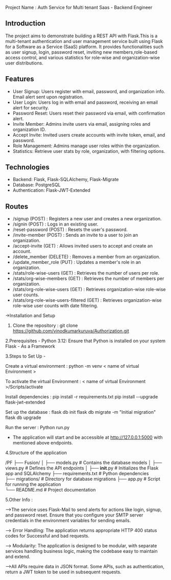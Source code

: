 Project Name : Auth Service for Multi tenant Saas - Backend Engineer

## Introduction
The project aims to demonstrate building a REST API with Flask.This is a multi-tenant authentication and user management service built using Flask for a Software as a Service (SaaS) platform. It provides functionalities such as user signup, login, password reset, inviting new members,role-based access control, and various statistics for role-wise and organization-wise user distributions.

## Features

 - User Signup: Users register with email, password, and organization info. Email alert sent upon  registration.
 - User Login: Users log in with email and password, receiving an email alert for security.
 - Password Reset: Users reset their password via email, with confirmation alert.
 - Invite Member: Admins invite users via email, assigning roles and organization ID.
 - Accept Invite: Invited users create accounts with invite token, email, and password.
 - Role Management: Admins manage user roles within the organization.
 - Statistics: Retrieve user stats by role, organization, with filtering options.

## Technologies

- Backend: Flask, Flask-SQLAlchemy, Flask-Migrate
- Database: PostgreSQL
- Authentication: Flask-JWT-Extended

## Routes

 - /signup (POST) : Registers a new user and creates a new organization.
 - /signin (POST) : Logs in an existing user.
 - /reset-password (POST) : Resets the user's password.
 - /invite-member (POST) : Sends an invite to a user to join an organization.
 - /accept-invite (GET) : Allows invited users to accept and create an account.
 - /delete_member (DELETE) : Removes a member from an organization.
 - /update_member_role (PUT) : Updates a member's role in an organization.
 - /stats/role-wise-users (GET) : Retrieves the number of users per role.
 - /stats/org-wise-members (GET) : Retrieves the number of members per organization.
 - /stats/org-role-wise-users (GET) : Retrieves organization-wise role-wise user counts.
 - /stats/org-role-wise-users-filtered (GET) : Retrieves organization-wise role-wise user counts with date filtering.


->Installation and Setup

1. Clone the repository : git clone https://github.com/vinodkumarkuruva/Authorization.git

2.Prerequisites -  Python 3.12: Ensure that Python is installed on your system
                   Flask - As a Framework
 
3.Steps to Set Up -

   Create a virtual environment          :    python -m venv < name of virtual Environment > 
 	
   To activate the virtual Environment   :    < name of virtual Environment >/Scripts/activate 
 
   Install dependencies                  :    pip install -r requirements.txt
                                              pip install --upgrade flask-jwt-extended
 
   Set up the database                   :    flask db init
 	                                            flask db migrate -m "Initial migration"
                                              flask db upgrade
 
   Run the server                        :    Python run.py 
 
   * The application will start and be accessible at http://127.0.0.1:5000 with mentioned above endpoints.


4.Structure of the application

 /PF
 ├── Fusion/
 │   ├── models.py        		    # Contains the database models 
 │   ├── views.py         		    # Defines the API endpoints
 │   ├── __init__.py         		# Initializes the Flask app and SQLAlchemy
 ├── requirements.txt   		    	# Python dependencies         
 ├── migrations/        		    	# Directory for database migrations
 ├── app.py             	   		# Script for running the application             
 └── README.md              		# Project documentation

5.Other Info :

 -->The service uses Flask-Mail to send alerts for actions like login, signup, and password reset. Ensure that you configure your SMTP server credentials in the environment variables for sending emails.
 
 --> Error Handling: The application returns appropriate HTTP 400 status codes for Successful and bad requests.
 
 --> Modularity: The application is designed to be modular, with separate services handling business logic, making the codebase easy to maintain and extend.
 
 -->All APIs require data in JSON format. Some APIs, such as authentication, return a JWT token to be used in subsequent requests.

